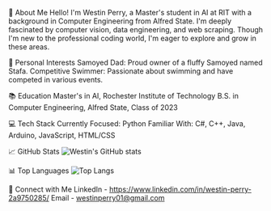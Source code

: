 🌟 About Me
Hello! I'm Westin Perry, a Master's student in AI at RIT with a background in Computer Engineering from Alfred State. I'm deeply fascinated by computer vision, data engineering, and web scraping. Though I'm new to the professional coding world, I'm eager to explore and grow in these areas.

🐾 Personal Interests
Samoyed Dad: Proud owner of a fluffy Samoyed named Stafa.
Competitive Swimmer: Passionate about swimming and have competed in various events.

📚 Education
Master's in AI, Rochester Institute of Technology
B.S. in Computer Engineering, Alfred State, Class of 2023

💻 Tech Stack
Currently Focused: Python
Familiar With: C#, C++, Java, Arduino, JavaScript, HTML/CSS

📈 GitHub Stats
![Westin's GitHub stats](https://github-readme-stats.vercel.app/api?username=westinperry&show_icons=true&theme=light)

📊 Top Languages
![Top Langs](https://github-readme-stats.vercel.app/api/top-langs/?username=westinperry&layout=compact&theme=light)

📩 Connect with Me
LinkedIn - https://www.linkedin.com/in/westin-perry-2a9750285/
Email    - westinperry01@gmail.com

